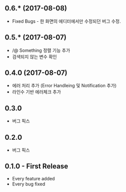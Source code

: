 ## 0.6.* (2017-08-08)
* Fixed Bugs - 한 화면의 에디터에서만 수정되던 버그 수정.

## 0.5.* (2017-08-07)
* /@ Something 정렬 기능 추가
* 검색되지 않는 변수 확인

## 0.4.0 (2017-08-07)
* 에러 처리 추가 (Error Handleing 및 Notification 추가)
* 라인수 기반 에러체크 추가

## 0.3.0
* 버그 픽스
## 0.2.0
* 버그 픽스

## 0.1.0 - First Release
* Every feature added
* Every bug fixed
